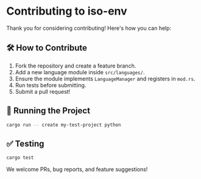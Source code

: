 # Contributing to iso-env

Thank you for considering contributing! Here's how you can help:

## 🛠 How to Contribute
1. Fork the repository and create a feature branch.
2. Add a new language module inside `src/languages/`.
3. Ensure the module implements `LanguageManager` and registers in `mod.rs`.
4. Run tests before submitting.
5. Submit a pull request!

## 🚀 Running the Project
```sh
cargo run -- create my-test-project python
```

## ✅ Testing
```sh
cargo test
```

We welcome PRs, bug reports, and feature suggestions!